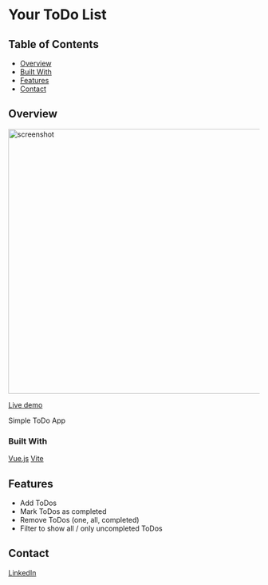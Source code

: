 # Your ToDo List

## Table of Contents

- [Overview](#overview)
- [Built With](#built-with)
- [Features](#features)
- [Contact](#contact)

## Overview

<img width="530" alt="screenshot" src="https://github.com/roman-shhh/vue-todo-app/assets/55157344/b872c3ea-06b9-4db6-9436-8a9a01b42c57">

[Live demo](https://roman-shhh.github.io/vue-todo-app/)

Simple ToDo App

### Built With

[Vue.js](https://vuejs.org)
[Vite](https://vitejs.dev)

## Features

- Add ToDos
- Mark ToDos as completed
- Remove ToDos (one, all, completed)
- Filter to show all / only uncompleted ToDos

## Contact

[LinkedIn](https://www.linkedin.com/in/roman-sh-705b1b300)

